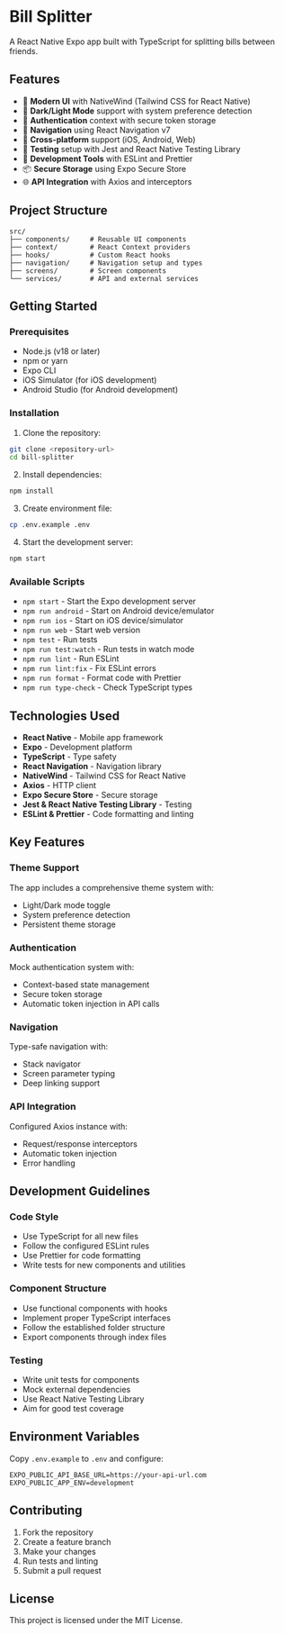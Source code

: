 # Bill Splitter

A React Native Expo app built with TypeScript for splitting bills between friends.

## Features

- 🎨 **Modern UI** with NativeWind (Tailwind CSS for React Native)
- 🌙 **Dark/Light Mode** support with system preference detection
- 🔐 **Authentication** context with secure token storage
- 🧭 **Navigation** using React Navigation v7
- 📱 **Cross-platform** support (iOS, Android, Web)
- 🧪 **Testing** setup with Jest and React Native Testing Library
- 🔧 **Development Tools** with ESLint and Prettier
- 📦 **Secure Storage** using Expo Secure Store
- 🌐 **API Integration** with Axios and interceptors

## Project Structure

```
src/
├── components/     # Reusable UI components
├── context/        # React Context providers
├── hooks/          # Custom React hooks
├── navigation/     # Navigation setup and types
├── screens/        # Screen components
└── services/       # API and external services
```

## Getting Started

### Prerequisites

- Node.js (v18 or later)
- npm or yarn
- Expo CLI
- iOS Simulator (for iOS development)
- Android Studio (for Android development)

### Installation

1. Clone the repository:

```bash
git clone <repository-url>
cd bill-splitter
```

2. Install dependencies:

```bash
npm install
```

3. Create environment file:

```bash
cp .env.example .env
```

4. Start the development server:

```bash
npm start
```

### Available Scripts

- `npm start` - Start the Expo development server
- `npm run android` - Start on Android device/emulator
- `npm run ios` - Start on iOS device/simulator
- `npm run web` - Start web version
- `npm test` - Run tests
- `npm run test:watch` - Run tests in watch mode
- `npm run lint` - Run ESLint
- `npm run lint:fix` - Fix ESLint errors
- `npm run format` - Format code with Prettier
- `npm run type-check` - Check TypeScript types

## Technologies Used

- **React Native** - Mobile app framework
- **Expo** - Development platform
- **TypeScript** - Type safety
- **React Navigation** - Navigation library
- **NativeWind** - Tailwind CSS for React Native
- **Axios** - HTTP client
- **Expo Secure Store** - Secure storage
- **Jest & React Native Testing Library** - Testing
- **ESLint & Prettier** - Code formatting and linting

## Key Features

### Theme Support

The app includes a comprehensive theme system with:

- Light/Dark mode toggle
- System preference detection
- Persistent theme storage

### Authentication

Mock authentication system with:

- Context-based state management
- Secure token storage
- Automatic token injection in API calls

### Navigation

Type-safe navigation with:

- Stack navigator
- Screen parameter typing
- Deep linking support

### API Integration

Configured Axios instance with:

- Request/response interceptors
- Automatic token injection
- Error handling

## Development Guidelines

### Code Style

- Use TypeScript for all new files
- Follow the configured ESLint rules
- Use Prettier for code formatting
- Write tests for new components and utilities

### Component Structure

- Use functional components with hooks
- Implement proper TypeScript interfaces
- Follow the established folder structure
- Export components through index files

### Testing

- Write unit tests for components
- Mock external dependencies
- Use React Native Testing Library
- Aim for good test coverage

## Environment Variables

Copy `.env.example` to `.env` and configure:

```
EXPO_PUBLIC_API_BASE_URL=https://your-api-url.com
EXPO_PUBLIC_APP_ENV=development
```

## Contributing

1. Fork the repository
2. Create a feature branch
3. Make your changes
4. Run tests and linting
5. Submit a pull request

## License

This project is licensed under the MIT License.
